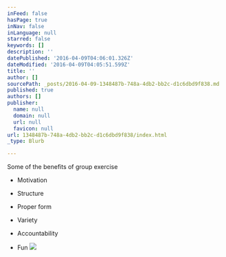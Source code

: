 ```yaml
---
inFeed: false
hasPage: true
inNav: false
inLanguage: null
starred: false
keywords: []
description: ''
datePublished: '2016-04-09T04:06:01.326Z'
dateModified: '2016-04-09T04:05:51.599Z'
title: ''
author: []
sourcePath: _posts/2016-04-09-1348487b-748a-4db2-bb2c-d1c6dbd9f838.md
published: true
authors: []
publisher:
  name: null
  domain: null
  url: null
  favicon: null
url: 1348487b-748a-4db2-bb2c-d1c6dbd9f838/index.html
_type: Blurb

---
```

Some of the benefits of group exercise

* Motivation

* Structure

* Proper form

* Variety

* Accountability

* Fun
![](https://the-grid-user-content.s3-us-west-2.amazonaws.com/849cf182-3b16-4e1d-8fed-3c9dcc777d07.jpg)